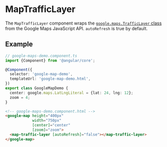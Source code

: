 # MapTrafficLayer

The `MapTrafficLayer` component wraps the [`google.maps.TrafficLayer` class](https://developers.google.com/maps/documentation/javascript/reference/map#TrafficLayer) from the Google Maps JavaScript API. `autoRefresh` is true by default.

## Example

```typescript
// google-maps-demo.component.ts
import {Component} from '@angular/core';

@Component({
  selector: 'google-map-demo',
  templateUrl: 'google-map-demo.html',
})
export class GoogleMapDemo {
  center: google.maps.LatLngLiteral = {lat: 24, lng: 12};
  zoom = 4;
}
```

```html
<!-- google-maps-demo.component.html -->
<google-map height="400px"
            width="750px"
            [center]="center"
            [zoom]="zoom">
  <map-traffic-layer [autoRefresh]="false"></map-traffic-layer>
</google-map>
```
